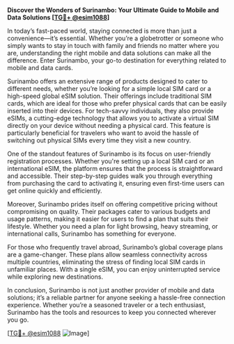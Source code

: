 **Discover the Wonders of Surinambo: Your Ultimate Guide to Mobile and Data Solutions [[TG💪+ @esim1088](https://t.me/s/esim1088)]**

In today’s fast-paced world, staying connected is more than just a convenience—it’s essential. Whether you’re a globetrotter or someone who simply wants to stay in touch with family and friends no matter where you are, understanding the right mobile and data solutions can make all the difference. Enter Surinambo, your go-to destination for everything related to mobile and data cards. 

Surinambo offers an extensive range of products designed to cater to different needs, whether you’re looking for a simple local SIM card or a high-speed global eSIM solution. Their offerings include traditional SIM cards, which are ideal for those who prefer physical cards that can be easily inserted into their devices. For tech-savvy individuals, they also provide eSIMs, a cutting-edge technology that allows you to activate a virtual SIM directly on your device without needing a physical card. This feature is particularly beneficial for travelers who want to avoid the hassle of switching out physical SIMs every time they visit a new country.

One of the standout features of Surinambo is its focus on user-friendly registration processes. Whether you're setting up a local SIM card or an international eSIM, the platform ensures that the process is straightforward and accessible. Their step-by-step guides walk you through everything from purchasing the card to activating it, ensuring even first-time users can get online quickly and efficiently.

Moreover, Surinambo prides itself on offering competitive pricing without compromising on quality. Their packages cater to various budgets and usage patterns, making it easier for users to find a plan that suits their lifestyle. Whether you need a plan for light browsing, heavy streaming, or international calls, Surinambo has something for everyone.

For those who frequently travel abroad, Surinambo’s global coverage plans are a game-changer. These plans allow seamless connectivity across multiple countries, eliminating the stress of finding local SIM cards in unfamiliar places. With a single eSIM, you can enjoy uninterrupted service while exploring new destinations.

In conclusion, Surinambo is not just another provider of mobile and data solutions; it’s a reliable partner for anyone seeking a hassle-free connection experience. Whether you’re a seasoned traveler or a tech enthusiast, Surinambo has the tools and resources to keep you connected wherever you go.

[[TG💪+ @esim1088](https://t.me/s/esim1088) ![Image](https://i.postimg.cc/Y0z9fWf4/image.png)]